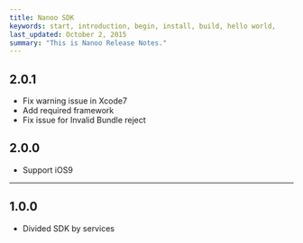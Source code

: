 ```yaml
---
title: Nanoo SDK
keywords: start, introduction, begin, install, build, hello world,
last_updated: October 2, 2015
summary: "This is Nanoo Release Notes."
---
```


## 2.0.1
* Fix warning issue in Xcode7
* Add required framework
* Fix issue for Invalid Bundle reject

## 2.0.0
* Support iOS9

---

## 1.0.0
* Divided SDK by services